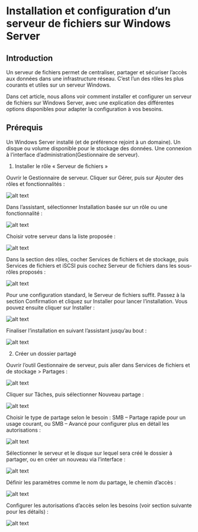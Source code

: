 # Installation et configuration d’un serveur de fichiers sur Windows Server

## Introduction

Un serveur de fichiers permet de centraliser, partager et sécuriser l’accès aux données dans une infrastructure réseau. C’est l’un des rôles les plus courants et utiles sur un serveur Windows. 

Dans cet article, nous allons voir comment installer et configurer un serveur de fichiers sur Windows Server, avec une explication des différentes options disponibles pour adapter la configuration à vos besoins.

## Prérequis

Un Windows Server installé (et de préférence rejoint à un domaine). Un disque ou volume disponible pour le stockage des données. Une connexion à l’interface d’administration(Gestionnaire de serveur).


1. Installer le rôle « Serveur de fichiers »

Ouvrir le Gestionnaire de serveur.
Cliquer sur Gérer, puis sur Ajouter des rôles et fonctionnalités :

![alt text](images/image.png)

Dans l’assistant, sélectionner Installation basée sur un rôle ou une fonctionnalité :

![alt text](images/image-1.png)

Choisir votre serveur dans la liste proposée :

![alt text](images/image-2.png)

Dans la section des rôles, cocher Services de fichiers et de stockage, puis Services de fichiers et iSCSI puis cochez Serveur de fichiers dans les sous-rôles proposés :

![alt text](images/image-3.png)

Pour une configuration standard, le Serveur de fichiers suffit.
Passez à la section Confirmation et cliquez sur Installer pour lancer l’installation.
Vous pouvez ensuite cliquer sur Installer :

![alt text](images/image-4.png)

Finaliser l’installation en suivant l’assistant jusqu’au bout :

![alt text](images/image-5.png)

2. Créer un dossier partagé

Ouvrir l’outil Gestionnaire de serveur, puis aller dans Services de fichiers et de stockage > Partages :

![alt text](images/image-6.png)

Cliquer sur Tâches, puis sélectionner Nouveau partage :

![alt text](images/image-7.png)

Choisir le type de partage selon le besoin : SMB – Partage rapide pour un usage courant, ou SMB – Avancé pour configurer plus en détail les autorisations :

![alt text](images/image-8.png)

Sélectionner le serveur et le disque sur lequel sera créé le dossier à partager, ou en créer un nouveau via l’interface :

![alt text](images/image-9.png)

Définir les paramètres comme le nom du partage, le chemin d’accès :

![alt text](images/image-10.png)

Configurer les autorisations d’accès selon les besoins (voir section suivante pour les détails) :

![alt text](images/image-11.png)